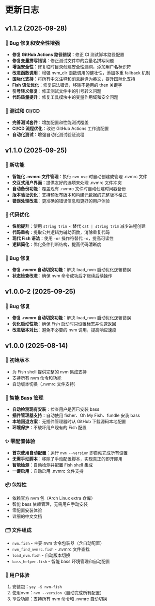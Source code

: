 # 更新日志

## v1.1.2 (2025-09-28)

### 🔧 Bug 修复和安全性增强

- **修复 GitHub Actions 路径错误**：修正 CI 测试脚本路径配置
- **修复变量拼写错误**：修正测试文件中的变量名拼写问题
- **增强安全性**：修复临时目录创建安全性漏洞，添加用户名标识符
- **改进函数调用**：增强 nvm_dir 函数调用的健壮性，添加多重 fallback 机制
- **国际化支持**：将所有中文注释和消息翻译为英文，提升国际化支持
- **Fish 语法优化**：修复语法错误，移除不适用的 then 关键字
- **引号转义修复**：修正测试文件中的引号转义问题
- **代码质量提升**：修复工具模块中的变量作用域和安全问题

### 🧪 测试和 CI/CD

- **完善测试套件**：增加配置和性能测试覆盖
- **CI/CD 流程优化**：改进 GitHub Actions 工作流配置
- **自动化测试**：增强自动化测试验证流程

## v1.1.0 (2025-09-25)

### 🎉 新功能

- **智能化 .nvmrc 文件管理**：执行 `nvm use` 时自动创建或管理 .nvmrc 文件
- **交互式用户界面**：提供友好的选项来处理 .nvmrc 文件冲突
- **自动备份功能**：覆盖现有 .nvmrc 文件时自动创建时间戳备份
- **版本验证优化**：支持预发布版本和构建元数据的完整版本格式
- **错误处理改进**：更准确的错误信息和更好的用户体验

### 🔧 代码优化

- **性能提升**：使用 `string trim <` 替代 `cat | string trim` 减少进程创建
- **代码重构**：提取公共逻辑为辅助函数，消除重复代码
- **现代 Fish 语法**：使用 `-or` 操作符替代 `-o`，提高可读性
- **逻辑简化**：优化条件判断结构，提高代码清晰度

### 🐛 Bug 修复

- **修复 .nvmrc 自动切换功能**：解决 load_nvm 启动优化逻辑错误
- **状态检查改进**：确保 nvm 命令成功后才继续后续操作

## v1.0.0-2 (2025-09-25)

### 🔧 Bug 修复

- **修复 .nvmrc 自动切换功能**：解决 load_nvm 启动优化逻辑错误
- **优化启动性能**：确保 Fish 启动时只设置标志并快速返回
- **改进版本对比**：避免不必要的 nvm 调用，提高响应速度

## v1.0.0 (2025-08-14)

### 🎉 初始版本

- 为 Fish shell 提供完整的 nvm 集成支持
- 支持所有 nvm 命令和功能
- 自动版本切换（.nvmrc 文件支持）

### 🔧 智能 Bass 管理

- **自动检测现有安装**：检查用户是否已安装 bass
- **插件管理器支持**：自动使用 fisher、Oh My Fish、fundle 安装 bass
- **本地回退方案**：无插件管理器时从 GitHub 下载源码本地配置
- **环境保护**：不破坏用户现有的 Fish 配置

### ✨ 零配置体验

- **首次使用自动配置**：运行 `nvm --version` 即自动完成所有设置
- **无需手动脚本**：移除了手动配置脚本，实现真正的即开即用
- **智能检测**：自动检测并配置 Fish shell 集成
- **一键启用**：自动启用 .nvmrc 文件支持

### 📦 包特性

- 依赖官方 nvm 包（Arch Linux extra 仓库）
- 智能 bass 依赖管理，无需用户手动安装
- 零配置安装体验
- 详细的中文文档

### 🗂️ 文件组成

- `nvm.fish` - 主要 nvm 命令包装器（含自动配置）
- `nvm_find_nvmrc.fish` - .nvmrc 文件查找
- `load_nvm.fish` - 自动版本切换
- `bass_helper.fish` - 智能 bass 环境管理和自动配置

### 🚀 用户体验

1. 安装包：`yay -S nvm-fish`
2. 使用nvm：`nvm --version`（自动完成所有配置）
3. 享受功能：支持所有 nvm 命令和 .nvmrc 自动切换
